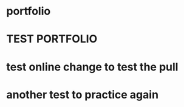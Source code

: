 # portfolio
# TEST PORTFOLIO
# test online change to test the pull
# another test to practice again
